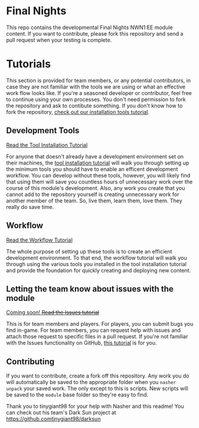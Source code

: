 # Final Nights

This repo contains the developmental Final Nights NWN1:EE module content.  If you want to contribute, please fork this repository and send a pull request when your testing is complete.

# Tutorials

This section is provided for team members, or any potential contributors, in case they are not familiar with the tools we are using or what an effective work flow looks like.  If you're a seasoned developer or contributor, feel free to continue using your own processes.  You don't need permission to fork the repository and ask to contibute something.  If you don't know how to fork the repository, [check out our installation tools tutorial](docs/tools.md/#github-account).

## Development Tools

[Read the Tool Installation Tutorial](docs/tools.md)

For anyone that doesn't already have a development environment set on their machines, the [tool installation tutorial](docs/tools.md) will walk you through setting up the minimum tools you should have to enable an efficent development workflow.  You can develop without these tools, however, you will likely find that using them will save you countless hours of unnecessary work over the course of this module's development.  Also, any work you create that you cannot add to the repository yourself is creating unnecessary work for another member of the team.  So, live them, learn them, love them.  They really do save time.

## Workflow

[Read the Workflow Tutorial](docs/workflow.md)

The whole purpose of setting up these tools is to create an efficient development environment.  To that end, the workflow tutorial will walk you through using the various tools you installed in the tool installation tutorial and provide the foundation for quickly creating and deploying new content.

## Letting the team know about issues with the module

[Coming soon! ~~Read the Issues tutorial~~](docs/issues.md)

This is for team members and players.  For players, you can submit bugs you find in-game.  For team members, you can request help with issues and attach those request to specific files in a pull request.  If you're not familiar with the Issues functionality on GitHub, [this tutorial](docs/issues.md) is for you.

## Contributing
If you want to contribute, create a fork off this repository.  Any work you do will automatically be saved to the appropriate folder when you `nasher unpack` your saved work.  The only except to this is scripts.  New scripts will be saved to the `module` base folder so they're easy to find.

Thank you to tinygiant98 for your help with Nasher and this readme! You can check out his team's Dark Sun project at https://github.comtinygiant98/darksun

